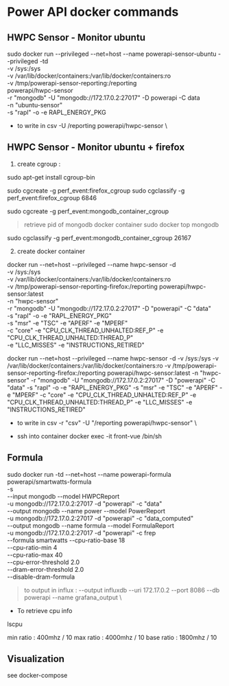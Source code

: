 # Power API docker commands

## HWPC Sensor - Monitor ubuntu 

sudo docker run --privileged --net=host --name powerapi-sensor-ubuntu --privileged -td \
-v /sys:/sys \
-v /var/lib/docker/containers:/var/lib/docker/containers:ro \
-v /tmp/powerapi-sensor-reporting:/reporting  \
powerapi/hwpc-sensor \
-r "mongodb" -U "mongodb://172.17.0.2:27017" -D powerapi -C data \
-n "ubuntu-sensor" \
-s "rapl" -o -e RAPL_ENERGY_PKG

* to write in csv 
-U /reporting powerapi/hwpc-sensor \

## HWPC Sensor - Monitor ubuntu + firefox

1. create cgroup : 

sudo apt-get install cgroup-bin

sudo cgcreate -g perf_event:firefox_cgroup
sudo cgclassify -g perf_event:firefox_cgroup 6846 

sudo cgcreate -g perf_event:mongodb_container_cgroup
> retrieve pid of mongodb docker container
sudo docker top mongodb 

sudo cgclassify -g perf_event:mongodb_container_cgroup 26167 


2. create docker container

docker run --net=host --privileged --name hwpc-sensor -d \
-v /sys:/sys \
-v /var/lib/docker/containers:/var/lib/docker/containers:ro \
-v /tmp/powerapi-sensor-reporting-firefox:/reporting powerapi/hwpc-sensor:latest \
-n "hwpc-sensor" \
-r "mongodb" -U "mongodb://172.17.0.2:27017" -D "powerapi" -C "data" \
-s "rapl" -o -e "RAPL_ENERGY_PKG" \
-s "msr" -e "TSC" -e "APERF" -e "MPERF" \
-c "core" -e "CPU_CLK_THREAD_UNHALTED:REF_P" -e "CPU_CLK_THREAD_UNHALTED:THREAD_P" \
-e "LLC_MISSES" -e "INSTRUCTIONS_RETIRED"

docker run --net=host --privileged --name hwpc-sensor -d 
-v /sys:/sys 
-v /var/lib/docker/containers:/var/lib/docker/containers:ro 
-v /tmp/powerapi-sensor-reporting-firefox:/reporting powerapi/hwpc-sensor:latest 
-n "hwpc-sensor" 
-r "mongodb" -U "mongodb://172.17.0.2:27017" -D "powerapi" -C "data" 
-s "rapl" -o -e "RAPL_ENERGY_PKG" 
-s "msr" -e "TSC" -e "APERF" -e "MPERF" 
-c "core" -e "CPU_CLK_THREAD_UNHALTED:REF_P" -e "CPU_CLK_THREAD_UNHALTED:THREAD_P" 
-e "LLC_MISSES" -e "INSTRUCTIONS_RETIRED"

* to write in csv
-r "csv" -U "/reporting powerapi/hwpc-sensor" \

* ssh into container
docker exec -it front-vue /bin/sh



## Formula 

sudo docker run -td --net=host --name powerapi-formula powerapi/smartwatts-formula \
            -s \
            --input mongodb --model HWPCReport \
                           -u mongodb://172.17.0.2:27017 -d "powerapi" -c "data" \
            --output mongodb --name power --model PowerReport \
                            -u mongodb://172.17.0.2:27017 -d "powerapi" -c "data_computed" \
            --output mongodb --name formula --model FormulaReport \
                            -u mongodb://172.17.0.2:27017 -d "powerapi" -c frep \
            --formula smartwatts --cpu-ratio-base 18 \
                                --cpu-ratio-min 4 \
                                --cpu-ratio-max 40 \
                                --cpu-error-threshold 2.0 \
                                --dram-error-threshold 2.0 \
                                --disable-dram-formula

> to output in influx :             --output influxdb --uri 172.17.0.2 --port 8086 --db powerapi --name grafana_output \

* To retrieve cpu info 

lscpu

min ratio : 400mhz / 10
max ratio : 4000mhz / 10 
base ratio : 1800mhz / 10



## Visualization 

see docker-compose

